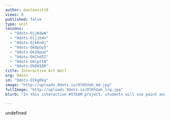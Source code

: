 ```yaml
---
author: danleavitt0
views: 0
published: false
type: unit
lessons: 
  - "9dots-OjjKdwN"
  - "9dots-Ojjjb4n"
  - "9dots-OjkKnOj"
  - "9dots-Ok0pUy5"
  - "9dots-Ok18puU"
  - "9dots-OkChd5I"
  - "9dots-OkCptIN"
  - "9dots-OkDH1OR"
title: Interactive Art Wall
org: 9dots
id: "9dots-OlKg0kq"
image: "http://uploads.9dots.io/OlKhUah_md.jpg"
fullImage: "http://uploads.9dots.io/OlKhUah_lrg.jpg"
blurb: "In this interactive #STEAM project, students will use paint and #LittleBits to create a collaborative mural that depicts their community."

---
```


undefined
